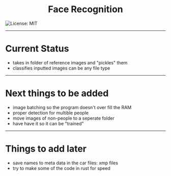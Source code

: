 <h1 align="center">Face Recognition</h1>

![License: MIT](https://img.shields.io/badge/License-MIT-yellow.svg)

---
# Current Status

- takes in folder of reference images and "pickles" them
- classifies inputted images can be any file type

---
# Next things to be added

- image batching so the program doesn't over fill the RAM
- proper detection for multible people
- move images of non-people to a seperate folder
- have have it so it can be "trained"

---
# Things to add later

- save names to meta data in the car files: xmp files
- try to make some of the code in rust for speed